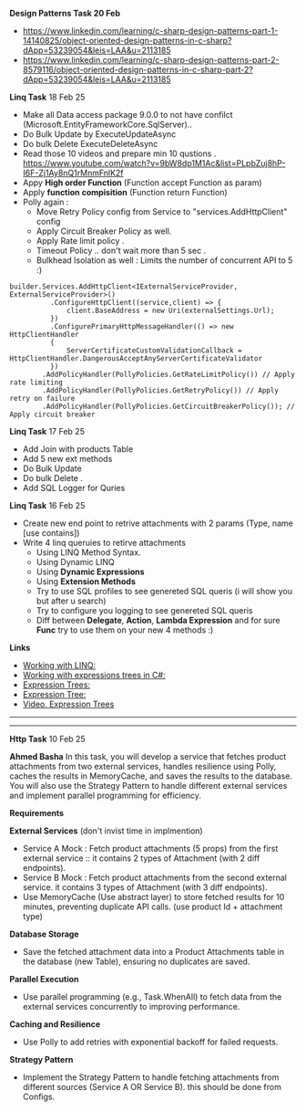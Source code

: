 __Design Patterns Task 20 Feb__
 - https://www.linkedin.com/learning/c-sharp-design-patterns-part-1-14140825/object-oriented-design-patterns-in-c-sharp?dApp=53239054&leis=LAA&u=2113185
 - https://www.linkedin.com/learning/c-sharp-design-patterns-part-2-8579116/object-oriented-design-patterns-in-c-sharp-part-2?dApp=53239054&leis=LAA&u=2113185 


__Linq Task__ 18 Feb 25
- Make all Data access package 9.0.0 to not have confilct (Microsoft.EntityFrameworkCore.SqlServer)..  
- Do Bulk Update by ExecuteUpdateAsync
- Do bulk Delete ExecuteDeleteAsync
- Read those 10 videos and prepare min 10 qustions . https://www.youtube.com/watch?v=9bW8dp1M1Ac&list=PLpbZuj8hP-I6F-Zj1Ay8nQ1rMnmFnlK2f
- Appy **High order Function** (Function accept Function as param)
- Apply **function compisition** (Function return Function)
- Polly again :
  - Move Retry Policy config from Service  to  "services.AddHttpClient" config
  - Apply Circuit Breaker Policy as well.
  -  Apply Rate limit policy .
  -  Timeout Policy .. don't wait more than 5 sec .
  -  Bulkhead Isolation as well : Limits the number of concurrent API to 5 :) 
 ``` 
builder.Services.AddHttpClient<IExternalServiceProvider, ExternalServiceProvider>()
           .ConfigureHttpClient((service,client) => {
               client.BaseAddress = new Uri(externalSettings.Url);
           })
           .ConfigurePrimaryHttpMessageHandler(() => new HttpClientHandler
           {
               ServerCertificateCustomValidationCallback = HttpClientHandler.DangerousAcceptAnyServerCertificateValidator
           })
         .AddPolicyHandler(PollyPolicies.GetRateLimitPolicy()) // Apply rate limiting
         .AddPolicyHandler(PollyPolicies.GetRetryPolicy()) // Apply retry on failure
         .AddPolicyHandler(PollyPolicies.GetCircuitBreakerPolicy()); // Apply circuit breaker
```
  
__Linq Task__ 17 Feb 25
- Add Join with products Table
- Add 5 new ext methods
- Do Bulk Update
- Do bulk Delete .
- Add SQL Logger for Quries

  
__Linq Task__ 16 Feb 25
 - Create new end point to retrive attachments with 2 params (Type, name [use contains]) 
 - Write 4 linq queruies to retirve attachments
   - Using LINQ Method Syntax.
   - Using Dynamic LINQ
   - Using **Dynamic Expressions**
   - Using **Extension Methods**
   - Try to use SQL profiles to see genereted SQL queris (i will show you but after u search)
   - Try to configure you logging to see genereted SQL queris
   - Diff between **Delegate**, **Action<T>**, **Lambda Expression** and for sure **Func<T>** try to use them on your new 4 methods :)

__Links__
- <a  target="_blank"  href="https://www.tutorialsteacher.com/linq" > Working with LINQ: </a>
- <a  target="_blank"  href="https://tyrrrz.me/blog/expression-trees" >Working with expressions trees in C#:</a>
- <a  target="_blank"  href="https://docs.microsoft.com/en-us/dotnet/csharp/programming-guide/concepts/expression-trees/" >Expression Trees:</a>
- <a  target="_blank"  href="https://www.tutorialsteacher.com/linq/expression-tree" >Expression Tree: </a>
- <a  target="_blank"  href="https://youtu.be/dwr40KytyaY" >Video. Expression Trees</a>


-----------------------------------------------------------------------------------------------------------------------------------------------------------
-----------------------------------------------------------------------------------------------------------------------------------------------------------

__Http Task__ 10 Feb 25

__Ahmed Basha__
In this task, you will develop a service that fetches product attachments from two external services, handles resilience using Polly, caches the results in MemoryCache, and saves the results to the database. 
You will also use the Strategy Pattern to handle different external services and implement parallel programming for efficiency.

**Requirements**

__External Services__ (don't invist time in implmention)
- Service A Mock : Fetch product attachments (5 props) from the first external service :: it contains 2 types of Attachment (with 2 diff endpoints).
- Service B Mock : Fetch product attachments from the second external service. it contains 3 types of Attachment (with 3 diff endpoints).
 - Use MemoryCache (Use abstract layer) to store fetched results for 10 minutes, preventing duplicate API calls. (use product Id   + attachment type)

__Database Storage__
- Save the fetched attachment data into a Product Attachments table in the database (new Table), ensuring no duplicates are saved.

__Parallel Execution__
- Use parallel programming (e.g., Task.WhenAll) to fetch data from the external services concurrently to improving performance.

__Caching and Resilience__
 - Use Polly to add retries with exponential backoff for failed requests.

__Strategy Pattern__
- Implement the Strategy Pattern to handle fetching attachments from different sources (Service A OR Service B). this should be done from Configs.

